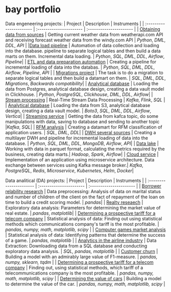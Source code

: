 # bay portfolio
Data engeneering projects:
| Project | Description | Instruments |
| :---------------------- | :---------------------- | :---------------------- |
| [Obtaining data from sources](/API/) | Getting current weather data from weatherapi.com API and receiving forecast weather data from the windy.com API | *Python*, *DML*, *DDL*, *API* | 
|[Data load pipeline](/Data_load_pipeline/) | Automation of data collection and loading into the database. pipeline to separate logical tables and then build a data marts on them. Incremental data loading. | *Python*, *SQL*, *DML*, *DDL*, *Airflow*, *Pipeline*| 
| [ETL and data preparation automation](/ETL_data_preparation_automation/) | Creating a pipeline for incremental loading of data into the databas. | *Python*, *SQL*, *DML*, *DDL*, *Airflow*, *Pipeline*, *API* | 
| [Migrations project](/Migrations_project/) |  The task is to do a migration to separate logical tables and then build a datamart on them.  | *SQL*, *DML*, *DDL*, *Migrations*, *Backwards compatibility*| 
| [Analytical database](/Postgres_to_Clickchouse/)  |  Loading the data from Postgres, analytical database design, creating a data vault model in Clickhouse.  | *Python*, *PostgreSQL*, *Clickhouse*, *DML*, *DDL*, *Airflow*| 
| [Stream processing](/Kafka_Flink/) | Real-Time Stream Data Processing | *Kafka*, *Flink*, *SQL* | 
| [Analytical database](/S3_to_Vertica/) | Loading the data from S3, analytical database design, creating a data vault model. | *Boto3*, *SQL*, *DML*, *DDL*, *Airflow*, *Vertica*|
| [Streaming service](/Kafka/) | Getting the data from kafca topic, do some manipulations with data, saving to database and sending to another topic |*Kafka*, *SQL*| 
| [RFM analysis](/RFM/) | Creating a datamart for RFM classification of application users. | *SQL*, *DML*, *DDL*| 
| [DWH several sources](/DWH_several_sources/) | Creating a multilayer DWH and pipeline for incremental loading of data into the database. | *Python*, *SQL*, *DML*, *DDL*, *MongoDB*, *Airflow*, *API*| 
| [Data lake](/Data_Lake/) | Working with data in parquet format, calculating the metrics required by the business, creating data marts.| *Hadoop*, *Spark*, *Airflow*| 
| [Cloud service](/Cloud_service/) | Implementation of an application using microservice architecture. Data exchange between services using Kafka message broker.| *Kafka*, *PostgreSQL*, *Redis*, *Microservice*, *Kubernetes*, *Helm*, *Docker*| 

Data analitical (DA) projects:
| Project | Description | Instruments |
| :---------------------- | :---------------------- | :---------------------- |
| [Borrower relability research](/DA/borrower_reliability_research/) | Data preprocessing: Analysis of data on marital status and number of children of the client on the fact of repayment of the loan on time to build a credit scoring model.  | *pandas*| 
| [Realty reseaech](/DA/realty_research/) | Exploratory data analysis: Parameters for determining the market value of real estate. | *pandas*, *matplotlib*| 
| [Determining a prospective tariff for a telecom company](/DA/tariff_for_telecom_company/) | Statistical analysis of data: Finding out using statistical methods which communications company's tariff is the most profitable. | *pandas, numpy, math, matplotlib, scipy* | 
| [Computer games market analysis](/DA/games_market/) | Statistical analysis of data: Identifying patterns that determine the success of a game. | *pandas, matplotlib* | 
| [Analytics in the airline industry](/DA/airlines/) | Data Extraction: Downloading data from a SQL database and conducting exploratory data analysis. | *SQL, pandas, matplotlib* | 
| [Customer churn](/DA/churn/) | Building a model with an admirably large value of F1-measure. | *pandas, numpy, sklearn, tqdm* | 
| [Determining a prospective tariff for a telecom company](/DA/tariff_for_telecom_company/) | Finding out, using statistical methods, which tariff of a telecommunications company is the most profitable. | *pandas, numpy, math, matplotlib, scipy* | 
| [Determining the value of cars](/DA/cost_car/) |  Building a model to determine the value of the car. | *pandas, numpy, math, matplotlib, scipy* | 
